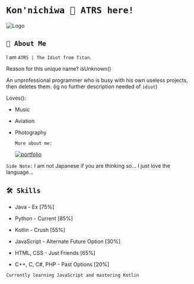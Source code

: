 
# ```Kon'nichiwa 👋 ATRS here!```



![Logo](https://atrs7391.github.io/profilelogo.png)

    
## ```🚀 About Me```
I am `ATRS | The Idiot from Titan`. 

Reason for this unique name? isUnknown()

An unprofessional programmer who is busy with his own useless projects, then deletes them. (ig no further description needed of `idiot`)

Loves():

- Music

- Aviation

- Photography

  ```More about me:```
  
  [![portfolio](https://img.shields.io/badge/my_portfolio-000?style=for-the-badge&logo=ko-fi&logoColor=white)](https://atrs7391.github.io/AboutMe/)

`Side Note:` I am not Japanese if you are thinking so... I just love the language...
## ```🛠 Skills```
- Java - Ex [75%]

- Python - Current [85%]

- Kotlin - Crush [55%]

- JavaScript - Alternate Future Option [30%]

- HTML, CSS - Just Friends [65%]

- C++, C, C#, PHP - Past Options [20%]

`Currently learning JavaScript and mastering Kotlin`

  









<!---
ATRS7391/ATRS7391 is a ✨ special ✨ repository because its `README.md` (this file) appears on your GitHub profile.
You can click the Preview link to take a look at your changes.
--->
